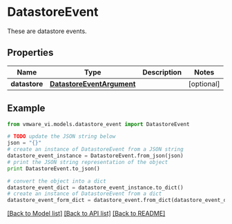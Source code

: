 # DatastoreEvent

These are datastore events. 

## Properties
Name | Type | Description | Notes
------------ | ------------- | ------------- | -------------
**datastore** | [**DatastoreEventArgument**](DatastoreEventArgument.md) |  | [optional] 

## Example

```python
from vmware_vi.models.datastore_event import DatastoreEvent

# TODO update the JSON string below
json = "{}"
# create an instance of DatastoreEvent from a JSON string
datastore_event_instance = DatastoreEvent.from_json(json)
# print the JSON string representation of the object
print DatastoreEvent.to_json()

# convert the object into a dict
datastore_event_dict = datastore_event_instance.to_dict()
# create an instance of DatastoreEvent from a dict
datastore_event_form_dict = datastore_event.from_dict(datastore_event_dict)
```
[[Back to Model list]](../README.md#documentation-for-models) [[Back to API list]](../README.md#documentation-for-api-endpoints) [[Back to README]](../README.md)


